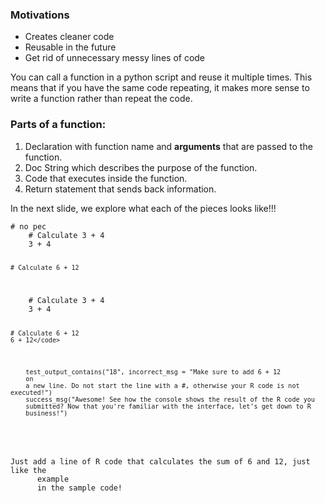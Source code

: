 
### Motivations
- Creates cleaner code
- Reusable in the future
- Get rid of unnecessary messy lines of code

You can call a function in a python script and reuse it multiple times.  This means that if you have the same code repeating, it makes more sense to write a function rather than repeat the code.

### Parts of a function:

1. Declaration with function name and **arguments** that are passed to the function.
2. Doc String which describes the purpose of the function.
3. Code that executes inside the function.
4. Return statement that sends back information.

In the next slide, we explore what each of the pieces looks like!!!


<div data-datacamp-exercise data-lang="python" data-height="500">
  <code data-type="pre-exercise-code"># no pec</code>
  <code data-type="sample-code">
    # Calculate 3 + 4
    3 + 4

    # Calculate 6 + 12
  </code>
  <code data-type="solution">
    # Calculate 3 + 4
    3 + 4

    # Calculate 6 + 12
    6 + 12</code>
  <code data-type="sct">
    test_output_contains(&quot;18&quot;, incorrect_msg = &quot;Make sure to add 6 + 12
    on
    a new line. Do not start the line with a #, otherwise your R code is not executed!&quot;)
    success_msg(&quot;Awesome! See how the console shows the result of the R code you
    submitted? Now that you&#39;re familiar with the interface, let&#39;s get down to R
    business!&quot;)
  </code>
  <div data-type="hint">
    <p>Just add a line of R code that calculates the sum of 6 and 12, just like the
      example
      in the sample code!</p>
  </div>
</div>
